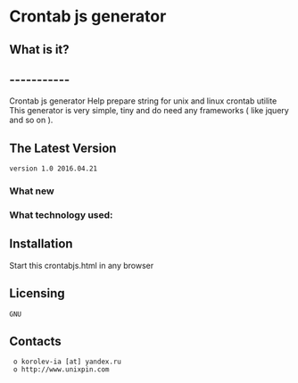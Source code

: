 #						Crontab js generator


##  What is it?
##  -----------
Crontab js generator
Help prepare string for unix and linux crontab utilite
This generator is very simple, tiny and do need any frameworks ( like jquery and so on ).

##  The Latest Version

	version 1.0 2016.04.21

### What new
	


### What technology used:


## Installation
Start this crontabjs.html in any browser



  Licensing
  ---------
	GNU

  Contacts
  --------

     o korolev-ia [at] yandex.ru
     o http://www.unixpin.com

	
